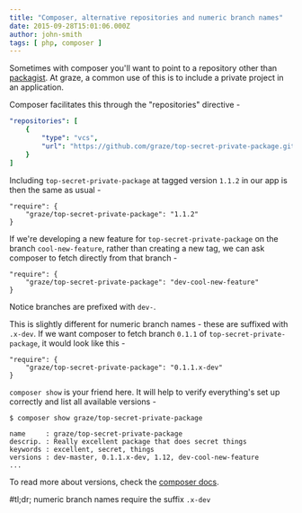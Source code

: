 ```yaml
---
title: "Composer, alternative repositories and numeric branch names"
date: 2015-09-28T15:01:06.000Z
author: john-smith
tags: [ php, composer ]
---
```


Sometimes with composer you'll want to point to a repository other than [packagist](https://packagist.org). At graze, a common use of this is to include a private project in an application.

Composer facilitates this through the "repositories" directive -

```YAML
"repositories": [
    {
        "type": "vcs",
        "url": "https://github.com/graze/top-secret-private-package.git"
    }
]
```

Including `top-secret-private-package` at tagged version `1.1.2` in our app is then the same as usual -

```
"require": {
    "graze/top-secret-private-package": "1.1.2"
}
```

If we're developing a new feature for `top-secret-private-package` on the branch `cool-new-feature`, rather than creating a new tag, we can ask composer to fetch directly from that branch -

```
"require": {
    "graze/top-secret-private-package": "dev-cool-new-feature"
}
```

Notice branches are prefixed with `dev-`.

This is slightly different for numeric branch names - these are suffixed with `.x-dev`. If we want composer to fetch branch `0.1.1` of `top-secret-private-package`, it would look like this -

```
"require": {
    "graze/top-secret-private-package": "0.1.1.x-dev"
}
```

`composer show` is your friend here. It will help to verify everything's set up correctly and list all available versions -

```
$ composer show graze/top-secret-private-package

name     : graze/top-secret-private-package
descrip. : Really excellent package that does secret things
keywords : excellent, secret, things
versions : dev-master, 0.1.1.x-dev, 1.12, dev-cool-new-feature
...
```

To read more about versions, check the [composer docs](https://getcomposer.org/doc/02-libraries.md#specifying-the-version).

#tl;dr; numeric branch names require the suffix `.x-dev`

